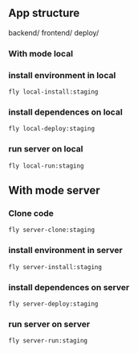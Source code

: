 ## App structure
backend/
frontend/
deploy/
### With mode local

### install environment in local
`fly local-install:staging`

### install dependences on local
`fly local-deploy:staging`

### run server on local
`fly local-run:staging`

## With mode server

### Clone code
`fly server-clone:staging`
### install environment in server
`fly server-install:staging`

### install dependences on server
`fly server-deploy:staging`

### run server on server
`fly server-run:staging`
